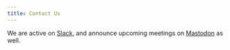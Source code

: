 ```yaml
---
title: Contact Us
---
```

We are active on [Slack](/slack), and announce upcoming meetings on [Mastodon](https://en.osm.town/@maprva) as well.
